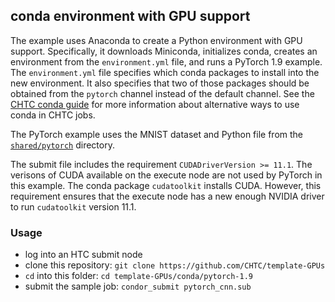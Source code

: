 ## conda environment with GPU support

The example uses Anaconda to create a Python environment with GPU support.
Specifically, it downloads Miniconda, initializes conda, creates an environment from the `environment.yml` file, and runs a PyTorch 1.9 example.
The `environment.yml` file specifies which conda packages to install into the new environment.
It also specifies that two of those packages should be obtained from the `pytorch` channel instead of the default channel.
See the [CHTC conda guide](https://chtc.cs.wisc.edu/uw-research-computing/conda-installation) for more information about alternative ways to use conda in CHTC jobs.

The PyTorch example uses the MNIST dataset and Python file from the [`shared/pytorch`](../../shared/pytorch) directory.

The submit file includes the requirement `CUDADriverVersion >= 11.1`.
The verisons of CUDA available on the execute node are not used by PyTorch in this example.
The conda package `cudatoolkit` installs CUDA.
However, this requirement ensures that the execute node has a new enough NVIDIA driver to run `cudatoolkit` version 11.1.

### Usage
- log into an HTC submit node
- clone this repository: `git clone https://github.com/CHTC/template-GPUs`
- `cd` into this folder: `cd template-GPUs/conda/pytorch-1.9`
- submit the sample job: `condor_submit pytorch_cnn.sub`
